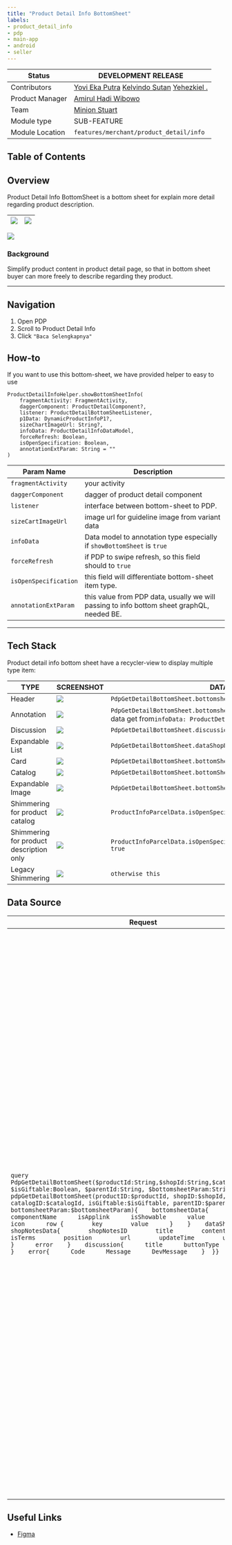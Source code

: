 ```yaml
---
title: "Product Detail Info BottomSheet"
labels:
- product_detail_info
- pdp
- main-app
- android
- seller
---
```



| **Status** |  <!--start status:PURPLE-->DEVELOPMENT<!--end status--> <!--start status:GREEN-->RELEASE<!--end status-->  |
| --- | --- |
| Contributors | [Yovi Eka Putra](https://tokopedia.atlassian.net/wiki/people/62b94558018dea0d40730d06?ref=confluence) [Kelvindo Sutan](https://tokopedia.atlassian.net/wiki/people/5ff2a8fe44065f013f93507c?ref=confluence) [Yehezkiel .](https://tokopedia.atlassian.net/wiki/people/5c94aa7a7792242c8613ad14?ref=confluence)  |
| Product Manager | [Amirul Hadi Wibowo](https://tokopedia.atlassian.net/wiki/people/60bdafb9dae567006894003a?ref=confluence)  |
| Team | [Minion Stuart](https://tokopedia.atlassian.net/people/team/eeba862a-bd9d-472c-b901-415b15b1a37e)  |
| Module type | <!--start status:BLUE-->SUB-FEATURE<!--end status-->  |
| Module Location | `features/merchant/product_detail/info` |

## Table of Contents

<!--toc-->

## Overview

Product Detail Info BottomSheet is a bottom sheet for explain more detail regarding product description.



| ![](https://docs-android.tokopedia.net/images/docs/product_detail/image-20230717-043243.png)<br/> | ![](https://docs-android.tokopedia.net/images/docs/product_detail/Spesifikasi%20Bottomsheet.png)<br/> |
| --- | --- |

![](https://docs-android.tokopedia.net/images/docs/product_detail/Screenshot%202023-07-17%20at%2016.29.55.png)

### Background

Simplify product content in product detail page, so that in bottom sheet buyer can more freely to describe regarding they product.



---

## Navigation

1. Open PDP
2. Scroll to Product Detail Info
3. Click `"Baca Selengkapnya"`

## How-to

If you want to use this bottom-sheet, we have provided helper to easy to use



```
ProductDetailInfoHelper.showBottomSheetInfo(
    fragmentActivity: FragmentActivity,
    daggerComponent: ProductDetailComponent?,
    listener: ProductDetailBottomSheetListener,
    p1Data: DynamicProductInfoP1?,
    sizeChartImageUrl: String?,
    infoData: ProductDetailInfoDataModel,
    forceRefresh: Boolean,
    isOpenSpecification: Boolean,
    annotationExtParam: String = ""
)
```



| **Param Name** | **Description** |
| --- | --- |
| `fragmentActivity` | your activity |
| `daggerComponent` | dagger of product detail component |
| `listener` | interface between bottom-sheet to PDP. |
| `sizeCartImageUrl` | image url for guideline image from variant data |
| `infoData` | Data model to annotation type especially if `showBottomSheet` is `true`  |
| `forceRefresh` | if PDP to swipe refresh, so this field should to `true` |
| `isOpenSpecification` | this field will differentiate bottom-sheet item type. |
| `annotationExtParam` | this value from PDP data, usually we will passing to info bottom sheet graphQL, needed BE. |



---

## Tech Stack

Product detail info bottom sheet have a recycler-view to display multiple type item:



| **TYPE** | **SCREENSHOT** | **DATA SOURCE** |
| --- | --- | --- |
| Header | ![](https://docs-android.tokopedia.net/images/docs/product_detail/Screenshot%202023-07-18%20at%2013.30.58.png)<br/> | `PdpGetDetailBottomSheet.bottomsheetData.componentName='header'` |
| Annotation | ![](https://docs-android.tokopedia.net/images/docs/product_detail/Screenshot%202023-07-18%20at%2013.36.42.png)<br/> | `PdpGetDetailBottomSheet.bottomsheetData.componentName='detail'`but this data get from`infoData: ProductDetailInfoDataModel` |
| Discussion | ![](https://docs-android.tokopedia.net/images/docs/product_detail/Screenshot%202023-07-18%20at%2013.28.24.png)<br/> | `PdpGetDetailBottomSheet.discussion` |
| Expandable List | ![](https://docs-android.tokopedia.net/images/docs/product_detail/Screenshot%202023-07-18%20at%2013.35.36.png)<br/> | `PdpGetDetailBottomSheet.dataShopNotes` |
| Card | ![](https://docs-android.tokopedia.net/images/docs/product_detail/Screenshot%202023-07-18%20at%2013.27.01.png)<br/> | `PdpGetDetailBottomSheet.bottomSheetData.componentName='custom_info'` |
| Catalog | ![](https://docs-android.tokopedia.net/images/docs/product_detail/Screenshot%202023-07-18%20at%2013.27.59.png)<br/> | `PdpGetDetailBottomSheet.bottomSheetData.componentName='catalog'` |
| Expandable Image | ![](https://docs-android.tokopedia.net/images/docs/product_detail/Screenshot%202023-07-18%20at%2013.35.01.png)<br/> | `PdpGetDetailBottomSheet.bottomSheetData.componentName='panduan_ukuran'` |
| Shimmering for product catalog | ![](https://docs-android.tokopedia.net/images/docs/product_detail/Screenshot%202023-07-18%20at%2013.32.25.png)<br/> | `ProductInfoParcelData.isOpenSpecification = true` |
| Shimmering for product description only | ![](https://docs-android.tokopedia.net/images/docs/product_detail/Screenshot%202023-07-18%20at%2013.31.25.png)<br/> | `ProductInfoParcelData.isOpenSpecification == false && isCatalog == true` |
| Legacy Shimmering | ![](https://docs-android.tokopedia.net/images/docs/product_detail/Screenshot%202023-07-18%20at%2013.33.27.png)<br/> | `otherwise this` |

## Data Source



| **Request** | **Response** |
| --- | --- |
| ```query PdpGetDetailBottomSheet($productId:String,$shopId:String,$catalogId:String, $isGiftable:Boolean, $parentId:String, $bottomsheetParam:String){  pdpGetDetailBottomSheet(productID:$productId, shopID:$shopId, catalogID:$catalogId, isGiftable:$isGiftable, parentID:$parentId, bottomsheetParam:$bottomsheetParam){    bottomsheetData{      title      componentName      isApplink      isShowable      value      applink      icon      row {        key        value      }    }    dataShopNotes{      shopNotesData{        shopNotesID        title        content        isTerms        position        url        updateTime        updateTimeUTC      }      error    }    discussion{      title      buttonType      buttonCopy    }    error{      Code      Message      DevMessage    }  }}``` | ```[    {        "data": {            "pdpGetDetailBottomSheet": {                "bottomsheetData": [                    {                        "applink": "",                        "componentName": "header",                        "icon": "",                        "isApplink": false,                        "isShowable": true,                        "row": [],                        "title": "",                        "value": ""                    },                    {                        "applink": "",                        "componentName": "detail",                        "icon": "",                        "isApplink": false,                        "isShowable": true,                        "row": [],                        "title": "Detail produk",                        "value": ""                    },                    {                        "applink": "",                        "componentName": "deskripsi",                        "icon": "",                        "isApplink": true,                        "isShowable": true,                        "row": [],                        "title": "Deskripsi produk",                        "value": ""                    },                    {                        "applink": "",                        "componentName": "panduan_ukuran",                        "icon": "",                        "isApplink": true,                        "isShowable": false,                        "row": [],                        "title": "Panduan ukuran",                        "value": ""                    },                    {                        "applink": "",                        "componentName": "panduan_perawatan",                        "icon": "",                        "isApplink": true,                        "isShowable": false,                        "row": [],                        "title": "Panduan perawatan",                        "value": ""                    },                    {                        "applink": "",                        "componentName": "informasi_penting",                        "icon": "",                        "isApplink": true,                        "isShowable": false,                        "row": [],                        "title": "Informasi penting",                        "value": ""                    }                ],                "dataShopNotes": {                    "error": "",                    "shopNotesData": []                },                "discussion": {                    "buttonCopy": "",                    "buttonType": "",                    "title": "Ada hal lain yang ingin ditanyakan?"                },                "error": {                    "Code": 0,                    "DevMessage": "",                    "Message": ""                }            }        }    }]``` |

## Useful Links

- [Figma](https://www.figma.com/file/oN7uy5TBohqGmuZX1eFnIq/Informasi-Produk%2C-Catalog%2C-Annotation?type=design&node-id=5831-171597&mode=design&t=jumuJNOTEvnm2UVc-0)

